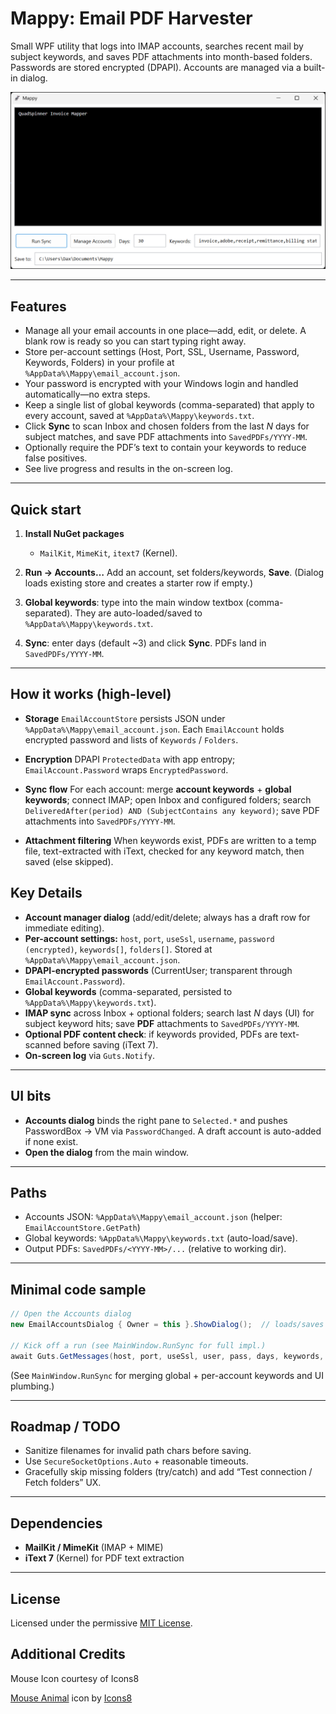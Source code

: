 # Mappy: Email PDF Harvester

Small WPF utility that logs into IMAP accounts, searches recent mail by subject keywords, and saves PDF attachments into month-based folders. Passwords are stored encrypted (DPAPI). Accounts are managed via a built-in dialog.

![Mappy Screenshot](MappyUI.png)


---

## Features

* Manage all your email accounts in one place—add, edit, or delete. A blank row is ready so you can start typing right away.
* Store per-account settings (Host, Port, SSL, Username, Password, Keywords, Folders) in your profile at `%AppData%\Mappy\email_account.json`.
* Your password is encrypted with your Windows login and handled automatically—no extra steps.
* Keep a single list of global keywords (comma-separated) that apply to every account, saved at `%AppData%\Mappy\keywords.txt`.
* Click **Sync** to scan Inbox and chosen folders from the last *N* days for subject matches, and save PDF attachments into `SavedPDFs/YYYY-MM`.
* Optionally require the PDF’s text to contain your keywords to reduce false positives.
* See live progress and results in the on-screen log.

---

## Quick start

1. **Install NuGet packages**

   * `MailKit`, `MimeKit`, `itext7` (Kernel).
2. **Run → Accounts…** Add an account, set folders/keywords, **Save**. (Dialog loads existing store and creates a starter row if empty.) 
3. **Global keywords**: type into the main window textbox (comma-separated). They are auto-loaded/saved to `%AppData%\Mappy\keywords.txt`. 
4. **Sync**: enter days (default ~3) and click **Sync**. PDFs land in `SavedPDFs/YYYY-MM`.  

---

## How it works (high-level)

* **Storage**
  `EmailAccountStore` persists JSON under `%AppData%\Mappy\email_account.json`. Each `EmailAccount` holds encrypted password and lists of `Keywords` / `Folders`.   

* **Encryption**
  DPAPI `ProtectedData` with app entropy; `EmailAccount.Password` wraps `EncryptedPassword`.  

* **Sync flow**
  For each account: merge **account keywords** + **global keywords**; connect IMAP; open Inbox and configured folders; search `DeliveredAfter(period) AND (SubjectContains any keyword)`; save PDF attachments into `SavedPDFs/YYYY-MM`.    

* **Attachment filtering**
  When keywords exist, PDFs are written to a temp file, text-extracted with iText, checked for any keyword match, then saved (else skipped).  


## Key Details

* **Account manager dialog** (add/edit/delete; always has a draft row for immediate editing).  
* **Per-account settings:** `host`, `port`, `useSsl`, `username`, `password (encrypted)`, `keywords[]`, `folders[]`. Stored at `%AppData%\Mappy\email_account.json`.  
* **DPAPI-encrypted passwords** (CurrentUser; transparent through `EmailAccount.Password`).  
* **Global keywords** (comma-separated, persisted to `%AppData%\Mappy\keywords.txt`). 
* **IMAP sync** across Inbox + optional folders; search last *N* days (UI) for subject keyword hits; save **PDF** attachments to `SavedPDFs/YYYY-MM`.    
* **Optional PDF content check**: if keywords provided, PDFs are text-scanned before saving (iText 7).  
* **On-screen log** via `Guts.Notify`. 

---

## UI bits

* **Accounts dialog** binds the right pane to `Selected.*` and pushes PasswordBox → VM via `PasswordChanged`. A draft account is auto-added if none exist.  
* **Open the dialog** from the main window. 

---

## Paths

* Accounts JSON: `%AppData%\Mappy\email_account.json` (helper: `EmailAccountStore.GetPath`) 
* Global keywords: `%AppData%\Mappy\keywords.txt` (auto-load/save). 
* Output PDFs: `SavedPDFs/<YYYY-MM>/...` (relative to working dir).  

---

## Minimal code sample

```csharp
// Open the Accounts dialog
new EmailAccountsDialog { Owner = this }.ShowDialog();  // loads/saves store

// Kick off a run (see MainWindow.RunSync for full impl.)
await Guts.GetMessages(host, port, useSsl, user, pass, days, keywords, folders);
```

(See `MainWindow.RunSync` for merging global + per-account keywords and UI plumbing.) 

---

## Roadmap / TODO

* Sanitize filenames for invalid path chars before saving.
* Use `SecureSocketOptions.Auto` + reasonable timeouts.
* Gracefully skip missing folders (try/catch) and add “Test connection / Fetch folders” UX.

---

## Dependencies

* **MailKit / MimeKit** (IMAP + MIME)
* **iText 7** (Kernel) for PDF text extraction

---

## License

Licensed under the permissive [MIT License](LICENSE.txt).


## Additional Credits

Mouse Icon courtesy of Icons8

[Mouse Animal](https://icons8.com/icon/PlxnotwI57JG/mouse-animal) icon by [Icons8](https://icons8.com)